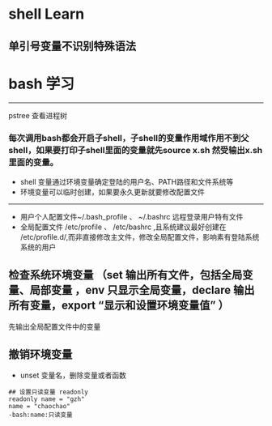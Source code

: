 # shell Learn

## 单引号变量不识别特殊语法
# bash 学习
*** 
pstree 查看进程树
### 每次调用bash都会开启子shell，子shell的变量作用域作用不到父shell，如果要打印子shell里面的变量就先source x.sh 然受输出x.sh里面的变量。

- shell 变量通过环境变量确定登陆的用户名、PATH路径和文件系统等
- 环境变量可以临时创建，如果要永久更新就要修改配置文件

***
- 用户个人配置文件~/.bash_profile 、 ~/.bashrc 远程登录用户特有文件
- 全局配置文件 /etc/profile 、 /etc/bashrc ,且系统建议最好创建在 /etc/profile.d/,而非直接修改主文件，修改全局配置文件，影响素有登陆系统系统的用户

## 检查系统环境变量 （set **输出所有文件，包括全局变量、局部变量** ，env **只显示全局变量**，declare **输出所有变量**，export “显示和设置环境变量值” ）

先输出全局配置文件中的变量

## 撤销环境变量 
- unset 变量名，删除变量或者函数

```
## 设置只读变量 readonly 
readonly name = "gzh"
name = "chaochao"
-bash:name:只读变量
```
